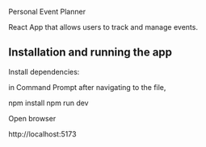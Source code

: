 Personal Event Planner

React App that allows users to track and manage events.

## Installation and running the app

Install dependencies:

in Command Prompt after navigating to the file,

npm install
npm run dev

Open browser

http://localhost:5173
